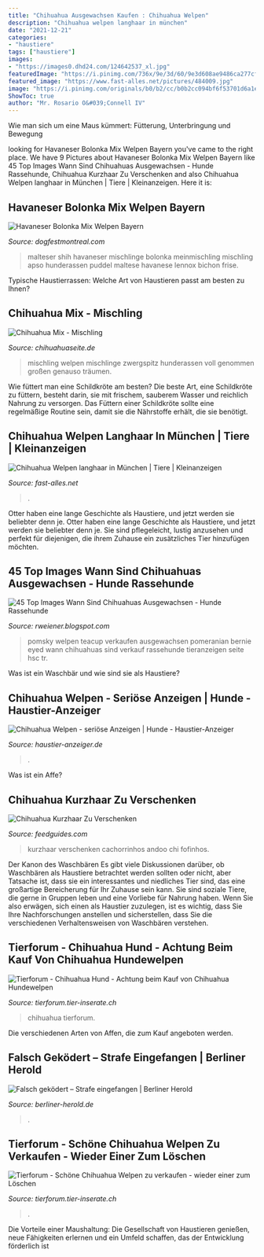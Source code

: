 ```yaml
---
title: "Chihuahua Ausgewachsen Kaufen : Chihuahua Welpen"
description: "Chihuahua welpen langhaar in münchen"
date: "2021-12-21"
categories:
- "haustiere"
tags: ["haustiere"]
images:
- "https://images0.dhd24.com/124642537_xl.jpg"
featuredImage: "https://i.pinimg.com/736x/9e/3d/60/9e3d608ae9486ca277cf697861e08f5d.jpg"
featured_image: "https://www.fast-alles.net/pictures/484009.jpg"
image: "https://i.pinimg.com/originals/b0/b2/cc/b0b2cc094bf6f53701d6a1e0a27b6b41.jpg"
ShowToc: true
author: "Mr. Rosario O&#039;Connell IV"
---
```



Wie man sich um eine Maus kümmert: Fütterung, Unterbringung und Bewegung

	

		
looking for Havaneser Bolonka Mix Welpen Bayern you've came to the right place. We have 9 Pictures about Havaneser Bolonka Mix Welpen Bayern like 45 Top Images Wann Sind Chihuahuas Ausgewachsen - Hunde Rassehunde, Chihuahua Kurzhaar Zu Verschenken and also Chihuahua Welpen langhaar in München | Tiere | Kleinanzeigen. Here it is:
		
    
## Havaneser Bolonka Mix Welpen Bayern

<img loading=lazy src="https://i.pinimg.com/736x/9e/3d/60/9e3d608ae9486ca277cf697861e08f5d.jpg" onerror="this.onerror=null;this.src='https://tse3.mm.bing.net/th?id=OIP.JISpb_1VA_GmcptzLyIQvgHaFj&amp;pid=15.1';" alt="Havaneser Bolonka Mix Welpen Bayern">

_Source: dogfestmontreal.com_

>malteser shih havaneser mischlinge bolonka meinmischling mischling apso hunderassen puddel maltese havanese lennox bichon frise. 

	

Typische Haustierrassen: Welche Art von Haustieren passt am besten zu Ihnen?

    
## Chihuahua Mix - Mischling

<img loading=lazy src="https://i0.wp.com/www.chihuahuaseite.de/wp-content/uploads/2013/12/Mischling-Chihuahua.jpg?resize=1000%2C666&amp;ssl=1" onerror="this.onerror=null;this.src='https://tse1.mm.bing.net/th?id=OIP.JCRWHDhWL-iBW2N7lg9ASQHaE7&amp;pid=15.1';" alt="Chihuahua Mix - Mischling">

_Source: chihuahuaseite.de_

>mischling welpen mischlinge zwergspitz hunderassen voll genommen großen genauso träumen. 

	

Wie füttert man eine Schildkröte am besten?
Die beste Art, eine Schildkröte zu füttern, besteht darin, sie mit frischem, sauberem Wasser und reichlich Nahrung zu versorgen. Das Füttern einer Schildkröte sollte eine regelmäßige Routine sein, damit sie die Nährstoffe erhält, die sie benötigt.

    
## Chihuahua Welpen Langhaar In München | Tiere | Kleinanzeigen

<img loading=lazy src="https://www.fast-alles.net/pictures/484009.jpg" onerror="this.onerror=null;this.src='https://tse3.mm.bing.net/th?id=OIP.NUKhg8WxeZXPdN2dK-yIxwHaFi&amp;pid=15.1';" alt="Chihuahua Welpen langhaar in München | Tiere | Kleinanzeigen">

_Source: fast-alles.net_

>. 

	

Otter haben eine lange Geschichte als Haustiere, und jetzt werden sie beliebter denn je.
Otter haben eine lange Geschichte als Haustiere, und jetzt werden sie beliebter denn je. Sie sind pflegeleicht, lustig anzusehen und perfekt für diejenigen, die ihrem Zuhause ein zusätzliches Tier hinzufügen möchten.

    
## 45 Top Images Wann Sind Chihuahuas Ausgewachsen - Hunde Rassehunde

<img loading=lazy src="https://i.pinimg.com/736x/3c/7b/1b/3c7b1b25d452ffa8bdd77d923d051e0a.jpg" onerror="this.onerror=null;this.src='https://tse4.mm.bing.net/th?id=OIP.H-V0TvrCGiEvjUy2YOu6mAHaFD&amp;pid=15.1';" alt="45 Top Images Wann Sind Chihuahuas Ausgewachsen - Hunde Rassehunde">

_Source: rweiener.blogspot.com_

>pomsky welpen teacup verkaufen ausgewachsen pomeranian bernie eyed wann chihuahuas sind verkauf rassehunde tieranzeigen seite hsc tr. 

	

Was ist ein Waschbär und wie sind sie als Haustiere?

    
## Chihuahua Welpen - Seriöse Anzeigen | Hunde - Haustier-Anzeiger

<img loading=lazy src="https://images0.dhd24.com/124642537_xl.jpg" onerror="this.onerror=null;this.src='https://tse2.mm.bing.net/th?id=OIP.0eu7xMD4L_qsqqNEwKHiuwHaH0&amp;pid=15.1';" alt="Chihuahua Welpen - seriöse Anzeigen | Hunde - Haustier-Anzeiger">

_Source: haustier-anzeiger.de_

>. 

	

Was ist ein Affe?

    
## Chihuahua Kurzhaar Zu Verschenken

<img loading=lazy src="https://i.pinimg.com/originals/b0/b2/cc/b0b2cc094bf6f53701d6a1e0a27b6b41.jpg" onerror="this.onerror=null;this.src='https://tse1.mm.bing.net/th?id=OIP.tsQzohhGLdJhCKRSB1UUSwHaFA&amp;pid=15.1';" alt="Chihuahua Kurzhaar Zu Verschenken">

_Source: feedguides.com_

>kurzhaar verschenken cachorrinhos andoo chi fofinhos. 

	

Der Kanon des Waschbären
Es gibt viele Diskussionen darüber, ob Waschbären als Haustiere betrachtet werden sollten oder nicht, aber Tatsache ist, dass sie ein interessantes und niedliches Tier sind, das eine großartige Bereicherung für Ihr Zuhause sein kann. Sie sind soziale Tiere, die gerne in Gruppen leben und eine Vorliebe für Nahrung haben. Wenn Sie also erwägen, sich einen als Haustier zuzulegen, ist es wichtig, dass Sie Ihre Nachforschungen anstellen und sicherstellen, dass Sie die verschiedenen Verhaltensweisen von Waschbären verstehen.

    
## Tierforum - Chihuahua Hund - Achtung Beim Kauf Von Chihuahua Hundewelpen

<img loading=lazy src="http://tierforum.tier-inserate.ch/Bilder/Chihuahua_47177.jpg" onerror="this.onerror=null;this.src='https://tse4.mm.bing.net/th?id=OIP.DDV6dkckNXsfanpCADaIlgHaG4&amp;pid=15.1';" alt="Tierforum - Chihuahua Hund - Achtung beim Kauf von Chihuahua Hundewelpen">

_Source: tierforum.tier-inserate.ch_

>chihuahua tierforum. 

	

Die verschiedenen Arten von Affen, die zum Kauf angeboten werden.

    
## Falsch Geködert – Strafe Eingefangen | Berliner Herold

<img loading=lazy src="http://berliner-herold.de/wp-content/uploads/2015/06/Chihuahua-als-welpe.jpg" onerror="this.onerror=null;this.src='https://tse3.mm.bing.net/th?id=OIP.IRePVCWM2n6o2KwYGmOLUgHaE7&amp;pid=15.1';" alt="Falsch geködert – Strafe eingefangen | Berliner Herold">

_Source: berliner-herold.de_

>. 

	



    
## Tierforum - Schöne Chihuahua Welpen Zu Verkaufen - Wieder Einer Zum Löschen

<img loading=lazy src="http://tierforum.tier-inserate.ch/Bilder/Chihuahua_24915.jpg" onerror="this.onerror=null;this.src='https://tse3.mm.bing.net/th?id=OIP.ieF38t8evRm59Doj5fXNzgHaFl&amp;pid=15.1';" alt="Tierforum - Schöne Chihuahua Welpen zu verkaufen - wieder einer zum Löschen">

_Source: tierforum.tier-inserate.ch_

>. 

	

Die Vorteile einer Maushaltung: Die Gesellschaft von Haustieren genießen, neue Fähigkeiten erlernen und ein Umfeld schaffen, das der Entwicklung förderlich ist

